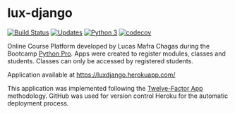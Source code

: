 # lux-django

[![Build Status](https://travis-ci.org/luxmafra/lux-django.svg?branch=main)](https://travis-ci.org/luxmafra/lux-django)
[![Updates](https://pyup.io/repos/github/luxmafra/lux-django/shield.svg)](https://pyup.io/repos/github/luxmafra/lux-django/)
[![Python 3](https://pyup.io/repos/github/luxmafra/lux-django/python-3-shield.svg)](https://pyup.io/repos/github/luxmafra/lux-django/)
[![codecov](https://codecov.io/gh/luxmafra/lux-django/branch/main/graph/badge.svg?token=5YD8CLVKWR)](https://codecov.io/gh/luxmafra/lux-django)


Online Course Platform developed by Lucas Mafra Chagas during the Bootcamp [Python Pro](https://github.com/pythonprobr).
Apps were created to register modules, classes and students. Classes can only be accessed by registered students.

Application available at https://luxdjango.herokuapp.com/

This application was implemented following the [Twelve-Factor App](https://12factor.net) methodology.
GitHub was used for version control
Heroku for the automatic deployment process.

